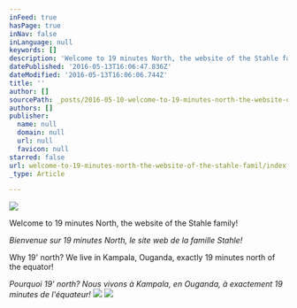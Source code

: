 ```yaml
---
inFeed: true
hasPage: true
inNav: false
inLanguage: null
keywords: []
description: 'Welcome to 19 minutes North, the website of the Stahle family! '
datePublished: '2016-05-13T16:06:47.836Z'
dateModified: '2016-05-13T16:06:06.744Z'
title: ''
author: []
sourcePath: _posts/2016-05-10-welcome-to-19-minutes-north-the-website-of-the-stahle-famil.md
authors: []
publisher:
  name: null
  domain: null
  url: null
  favicon: null
starred: false
url: welcome-to-19-minutes-north-the-website-of-the-stahle-famil/index.html
_type: Article

---
```

![](https://the-grid-user-content.s3-us-west-2.amazonaws.com/72d6cf55-88e9-408a-b9d9-da291279e913.jpg)

Welcome to 19 minutes North, the website of the Stahle family! 

_Bienvenue sur 19 minutes North, le site web de la famille Stahle!_

Why 19' north? We live in Kampala, Ouganda, exactly 19 minutes north of the equator! 

_Pourquoi 19' north? Nous vivons à Kampala, en Ouganda, à exactement 19 minutes de l'équateur!_
![](https://the-grid-user-content.s3-us-west-2.amazonaws.com/2c43b72d-81d9-49d9-a604-e37e27de3067.jpg)
![](https://the-grid-user-content.s3-us-west-2.amazonaws.com/bc930876-a49a-49fa-8e9d-d1f5e0f1d1b8.jpg)
